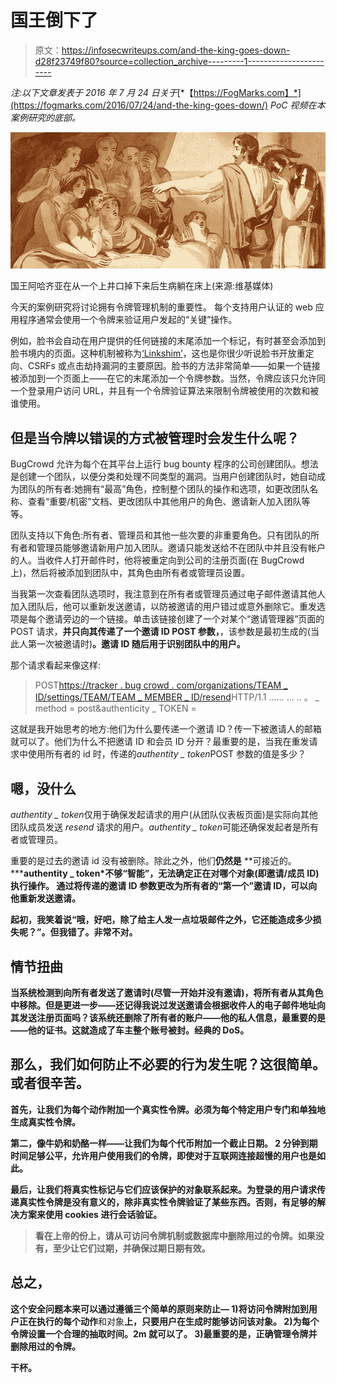 # 国王倒下了

> 原文：<https://infosecwriteups.com/and-the-king-goes-down-d28f23749f80?source=collection_archive---------1----------------------->

*注:以下文章发表于 2016 年 7 月 24 日关于*[*【https://FogMarks.com】*](https://fogmarks.com/2016/07/24/and-the-king-goes-down/) *PoC 视频在本案例研究的底部。*

![](img/8a9bd91923ccf3fa344c79a83b0a7f5a.png)

国王阿哈齐亚在从一个上井口掉下来后生病躺在床上(来源:维基媒体)

今天的案例研究将讨论拥有令牌管理机制的重要性。
每个支持用户认证的 web 应用程序通常会使用一个令牌来验证用户发起的“关键”操作。

例如，脸书会自动在用户提供的任何链接的末尾添加一个标记，有时甚至会添加到脸书境内的页面。这种机制被称为[‘Linkshim’](https://www.facebook.com/10150492832835766/)，这也是你很少听说脸书开放重定向、CSRFs 或点击劫持漏洞的主要原因。脸书的方法非常简单——如果一个链接被添加到一个页面上——在它的末尾添加一个令牌参数。当然，令牌应该只允许同一个登录用户访问 URL，并且有一个令牌验证算法来限制令牌被使用的次数和被谁使用。

## 但是当令牌以错误的方式被管理时会发生什么呢？

BugCrowd 允许为每个在其平台上运行 bug bounty 程序的公司创建团队。想法是创建一个团队，以便分类和处理不同类型的漏洞。当用户创建团队时，她自动成为团队的所有者:她拥有“最高”角色，控制整个团队的操作和选项，如更改团队名称、查看“重要/机密”文档、更改团队中其他用户的角色、邀请新人加入团队等等。

团队支持以下角色:所有者、管理员和其他一些次要的非重要角色。只有团队的所有者和管理员能够邀请新用户加入团队。邀请只能发送给不在团队中并且没有帐户的人。当收件人打开邮件时，他将被重定向到公司的注册页面(在 BugCrowd 上)，然后将被添加到团队中，其角色由所有者或管理员设置。

当我第一次查看团队选项时，我注意到在所有者或管理员通过电子邮件邀请其他人加入团队后，他可以重新发送邀请，以防被邀请的用户错过或意外删除它。重发选项是每个邀请旁边的一个链接。单击该链接创建了一个对某个“邀请管理器”页面的 POST 请求，**并只向其传递了一个邀请 ID POST 参数，**，该参数是最初生成的(当此人第一次被邀请时)**。邀请 ID 随后用于识别团队中的用户。**

那个请求看起来像这样:

> POST[https://tracker . bug crowd . com/organizations/TEAM _ ID/settings/TEAM/TEAM _ MEMBER _ ID/resend](https://tracker.bugcrowd.com/organizations/TEAM_ID/settings/team/TEAM_MEMBER_ID/resend)HTTP/1.1
> ……
> …
> ..
> 。
> _ method = post&authenticity _ TOKEN =<TOKEN>

这就是我开始思考的地方:他们为什么要传递一个邀请 ID？传一下被邀请人的邮箱就可以了。他们为什么不把邀请 ID 和会员 ID 分开？最重要的是，当我在重发请求中使用所有者的 id 时，传递的*authentity _ token*POST 参数的值是多少？

## 嗯，没什么

*authentity _ token*仅用于确保发起请求的用户(从团队仪表板页面)是实际向其他团队成员发送 *resend* 请求的用户。*authentity _ token*可能还确保发起者是所有者或管理员。

重要的是过去的邀请 id 没有被删除。除此之外，他们**仍然是** **可接近的。*****authentity _ token*不够“智能”，无法确定正在对哪个对象(即邀请/成员 ID)执行操作。
通过将传递的邀请 ID 参数更改为所有者的“第一个”邀请 ID，可以向他重新发送邀请。**

**起初，我笑着说“哦，好吧，除了给主人发一点垃圾邮件之外，它还能造成多少损失呢？”。但我错了。非常不对。**

## **情节扭曲**

**当系统检测到向所有者发送了邀请时(尽管一开始并没有邀请)，**将所有者从其角色**中移除。但是更进一步——还记得我说过发送邀请会根据收件人的电子邮件地址向其发送注册页面吗？该系统还删除了所有者的账户——他的私人信息，最重要的是——他的证书。这就造成了车主整个账号被封。经典的 DoS。**

## **那么，我们如何防止不必要的行为发生呢？这很简单。或者很辛苦。**

**首先，让我们为每个动作附加一个真实性令牌。必须为每个特定用户专门和单独地生成真实性令牌。**

**第二，像牛奶和奶酪一样——让我们为每个代币附加一个截止日期。
**2 分钟**到期时间足够公平，允许用户使用我们的令牌，即使对于互联网连接超慢的用户也是如此。**

**最后，让我们将真实性标记与它们应该保护的对象联系起来。为登录的用户请求传递真实性令牌是没有意义的，除非真实性令牌验证了某些东西。否则，有足够的解决方案来使用 cookies 进行会话验证。**

> **看在上帝的份上，请从可访问令牌机制或数据库中删除用过的令牌。如果没有，至少让它们过期，并确保过期日期有效。**

## ****总之，****

**这个安全问题本来可以通过遵循三个简单的原则来防止—
1)将访问令牌附加到用户正在执行的每个动作**和对象**上，只要用户在生成时能够访问该对象。
2)为每个令牌设置一个合理的抽取时间。2m 就可以了。
3)最重要的是，正确管理令牌并删除用过的令牌。**

**干杯。**